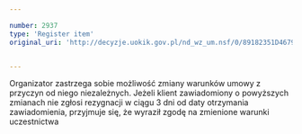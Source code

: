 ```yaml
---

number: 2937
type: 'Register item'
original_uri: 'http://decyzje.uokik.gov.pl/nd_wz_um.nsf/0/89182351D4679C7EC12579B4003D3DD8?OpenDocument'


---
```


Organizator zastrzega sobie możliwość zmiany warunków umowy z przyczyn od niego niezależnych. Jeżeli klient zawiadomiony o powyższych zmianach nie zgłosi rezygnacji w ciągu 3 dni od daty otrzymania zawiadomienia, przyjmuje się, że wyraził zgodę na zmienione warunki uczestnictwa

